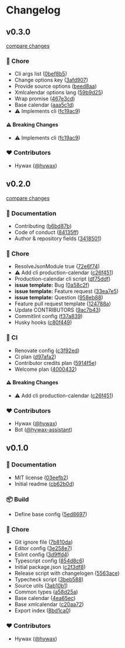 # Changelog


## v0.3.0

[compare changes](https://github.com/hywax/production-calendar/compare/v0.2.0...v0.3.0)

### 🏡 Chore

- Cli args list ([0bef8b5](https://github.com/hywax/production-calendar/commit/0bef8b5))
- Change options key ([3afd907](https://github.com/hywax/production-calendar/commit/3afd907))
- Provide source options ([beed8aa](https://github.com/hywax/production-calendar/commit/beed8aa))
- Xmlcalendar options lang ([59b9d25](https://github.com/hywax/production-calendar/commit/59b9d25))
- Wrap promise ([467e3cd](https://github.com/hywax/production-calendar/commit/467e3cd))
- Base calendar ([aaa5c1d](https://github.com/hywax/production-calendar/commit/aaa5c1d))
- ⚠️  Implements cli ([fc19ac9](https://github.com/hywax/production-calendar/commit/fc19ac9))

#### ⚠️ Breaking Changes

- ⚠️  Implements cli ([fc19ac9](https://github.com/hywax/production-calendar/commit/fc19ac9))

### ❤️ Contributors

- Hywax ([@hywax](http://github.com/hywax))

## v0.2.0

[compare changes](https://github.com/hywax/production-calendar/compare/v0.1.0...v0.2.0)

### 📖 Documentation

- Contributing ([b6bd87b](https://github.com/hywax/production-calendar/commit/b6bd87b))
- Code of conduct ([84135ff](https://github.com/hywax/production-calendar/commit/84135ff))
- Author & repository fields ([3418501](https://github.com/hywax/production-calendar/commit/3418501))

### 🏡 Chore

- ResolveJsonModule true ([72e6f74](https://github.com/hywax/production-calendar/commit/72e6f74))
- ⚠️  Add cli production-calendar ([c26f451](https://github.com/hywax/production-calendar/commit/c26f451))
- Production-calendar cli script ([df75ddf](https://github.com/hywax/production-calendar/commit/df75ddf))
- **issue template:** Bug ([0a58c2f](https://github.com/hywax/production-calendar/commit/0a58c2f))
- **issue template:** Feature request ([33ea7e5](https://github.com/hywax/production-calendar/commit/33ea7e5))
- **issue template:** Question ([958eb88](https://github.com/hywax/production-calendar/commit/958eb88))
- Feature pull request template ([124788a](https://github.com/hywax/production-calendar/commit/124788a))
- Update CONTRIBUTORS ([9ac7b43](https://github.com/hywax/production-calendar/commit/9ac7b43))
- Commitlint config ([f37a839](https://github.com/hywax/production-calendar/commit/f37a839))
- Husky hooks ([c80f449](https://github.com/hywax/production-calendar/commit/c80f449))

### 🤖 CI

- Renovate config ([c3f92ed](https://github.com/hywax/production-calendar/commit/c3f92ed))
- Ci plan ([d97afa2](https://github.com/hywax/production-calendar/commit/d97afa2))
- Contributor credits plan ([5914f5e](https://github.com/hywax/production-calendar/commit/5914f5e))
- Welcome plan ([4000432](https://github.com/hywax/production-calendar/commit/4000432))

#### ⚠️ Breaking Changes

- ⚠️  Add cli production-calendar ([c26f451](https://github.com/hywax/production-calendar/commit/c26f451))

### ❤️ Contributors

- Hywax ([@hywax](http://github.com/hywax))
- Bot ([@hywax-assistant](http://github.com/hywax-assistant))

## v0.1.0


### 📖 Documentation

- MIT license ([03eefb2](https://github.com/hywax/production-calendar/commit/03eefb2))
- Initial readme ([cb62b0d](https://github.com/hywax/production-calendar/commit/cb62b0d))

### 📦 Build

- Define base config ([5ed8697](https://github.com/hywax/production-calendar/commit/5ed8697))

### 🏡 Chore

- Git ignore file ([7b810da](https://github.com/hywax/production-calendar/commit/7b810da))
- Editor config ([3e258e7](https://github.com/hywax/production-calendar/commit/3e258e7))
- Eslint config ([3d9ffd4](https://github.com/hywax/production-calendar/commit/3d9ffd4))
- Typescript config ([854d8c6](https://github.com/hywax/production-calendar/commit/854d8c6))
- Initial package.json ([c2f3df8](https://github.com/hywax/production-calendar/commit/c2f3df8))
- Release script with changelogen ([5563ace](https://github.com/hywax/production-calendar/commit/5563ace))
- Typecheck script ([3beb588](https://github.com/hywax/production-calendar/commit/3beb588))
- Source utils ([3ab10b1](https://github.com/hywax/production-calendar/commit/3ab10b1))
- Common types ([a58d25a](https://github.com/hywax/production-calendar/commit/a58d25a))
- Base calendar ([4ea65ec](https://github.com/hywax/production-calendar/commit/4ea65ec))
- Base xmlcalendar ([c20aa72](https://github.com/hywax/production-calendar/commit/c20aa72))
- Export index ([8bd1ca0](https://github.com/hywax/production-calendar/commit/8bd1ca0))

### ❤️ Contributors

- Hywax ([@hywax](http://github.com/hywax))

